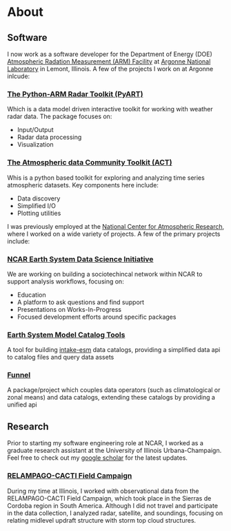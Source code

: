 # About

## Software

I now work as a software developer for the Department of Energy (DOE) [Atmospheric Radation Measurement (ARM) Facility](https://www.arm.gov) at [Argonne National Laboratory](https://www.anl.gov) in Lemont, Illinois. A few of the projects I work on at Argonne inlcude:

### [The Python-ARM Radar Toolkit (PyART)](https://github.com/ARM-DOE/pyart)
Which is a data model driven interactive toolkit for working with weather radar data. The package focuses on:
- Input/Output
- Radar data processing
- Visualization

### [The Atmospheric data Community Toolkit (ACT)](https://github.com/ARM-DOE/ACT)
Whis is a python based toolkit for exploring and analyzing time series atmospheric datasets. Key components here include:
- Data discovery
- Simplified I/O
- Plotting utilities

I was previously employed at the [National Center for Atmospheric Research](http://ncar.ucar.edu), where I worked on a wide variety of projects. A few of the primary projects include:

### [NCAR Earth System Data Science Initiative](http://ncar.github.io/esds)
We are working on building a sociotechincal network within NCAR to support analysis workflows, focusing on:
- Education
- A platform to ask questions and find support
- Presentations on Works-In-Progress
- Focused development efforts around specific packages

### [Earth System Model Catalog Tools](https://ecgtools.readthedocs.io/en/latest/)
A tool for building [intake-esm](https://intake-esm.readthedocs.io/en/latest/) data catalogs, providing a simplified data api to catalog files and query data assets

### [Funnel](https://github.com/NCAR/esds-funnel)
A package/project which couples data operators (such as climatological or zonal means) and data catalogs, extending these catalogs by providing a unified api

## Research
Prior to starting my software engineering role at NCAR, I worked as a graduate research assistant at the University of Illinois Urbana-Champaign. Feel free to check out my [google scholar](https://scholar.google.com/citations?user=ZQMa8CkAAAAJ&hl=en) for the latest updates.

### [RELAMPAGO-CACTI Field Campaign](https://sites.google.com/illinois.edu/relampago/home)
During my time at Illinois, I worked with observational data from the RELAMPAGO-CACTI Field Campaign, which took place in the Sierras de Cordoba region in South America. Although I did not travel and participate in the data collection, I analyzed radar, satellite, and soundings, focusing on relating midlevel updraft structure with storm top cloud structures.





